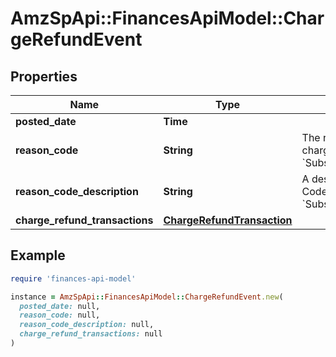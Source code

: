 # AmzSpApi::FinancesApiModel::ChargeRefundEvent

## Properties

| Name | Type | Description | Notes |
| ---- | ---- | ----------- | ----- |
| **posted_date** | **Time** |  | [optional] |
| **reason_code** | **String** | The reason given for a charge refund.  Example: &#x60;SubscriptionFeeCorrection&#x60; | [optional] |
| **reason_code_description** | **String** | A description of the Reason Code.   Example: &#x60;SubscriptionFeeCorrection&#x60; | [optional] |
| **charge_refund_transactions** | [**ChargeRefundTransaction**](ChargeRefundTransaction.md) |  | [optional] |

## Example

```ruby
require 'finances-api-model'

instance = AmzSpApi::FinancesApiModel::ChargeRefundEvent.new(
  posted_date: null,
  reason_code: null,
  reason_code_description: null,
  charge_refund_transactions: null
)
```

